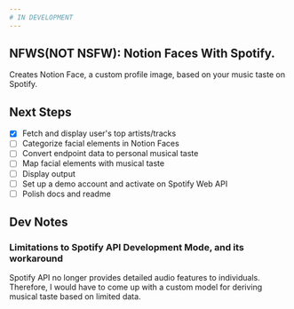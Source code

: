 ```yaml
---
# IN DEVELOPMENT
---
```


## NFWS(NOT NSFW): Notion Faces With Spotify. 
Creates Notion Face, a custom profile image, based on your music taste on Spotify. 

## Next Steps
- [X] Fetch and display user's top artists/tracks
- [ ] Categorize facial elements in Notion Faces
- [ ] Convert endpoint data to personal musical taste
- [ ] Map facial elements with musical taste
- [ ] Display output
- [ ] Set up a demo account and activate on Spotify Web API
- [ ] Polish docs and readme

## Dev Notes
### Limitations to Spotify API Development Mode, and its workaround
Spotify API no longer provides detailed audio features to individuals.
Therefore, I would have to come up with a custom model for deriving musical taste based on limited data.


